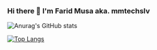 ### Hi there 👋 I'm Farid Musa aka. mmtechslv

![Anurag's GitHub stats](https://github-readme-stats.vercel.app/api?username=mmtechslv&show_icons=true&theme=radical&include_all_commits=true&count_private=true)

[![Top Langs](https://github-readme-stats.vercel.app/api/top-langs/?username=mmtechslv)](https://github.com/anuraghazra/github-readme-stats)
